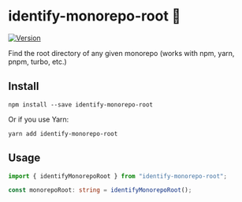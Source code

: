 # identify-monorepo-root 🌱

[![Version](https://img.shields.io/npm/v/identify-monorepo-root)](https://www.npmjs.com/package/identify-monorepo-root)

Find the root directory of any given monorepo (works with npm, yarn, pnpm, turbo, etc.)

## Install

```
npm install --save identify-monorepo-root
```

Or if you use Yarn:

```
yarn add identify-monorepo-root
```

## Usage

```Typescript
import { identifyMonorepoRoot } from "identify-monorepo-root";

const monorepoRoot: string = identifyMonorepoRoot();
```
